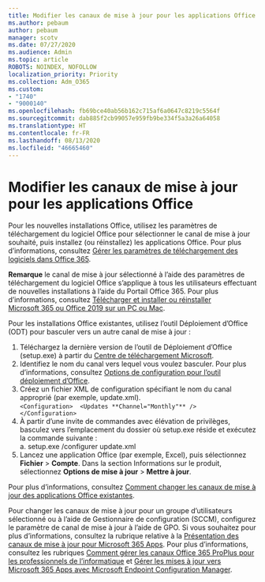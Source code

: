 ```yaml
---
title: Modifier les canaux de mise à jour pour les applications Office
ms.author: pebaum
author: pebaum
manager: scotv
ms.date: 07/27/2020
ms.audience: Admin
ms.topic: article
ROBOTS: NOINDEX, NOFOLLOW
localization_priority: Priority
ms.collection: Adm_O365
ms.custom:
- "1740"
- "9000140"
ms.openlocfilehash: fb69bce40ab56b162c715af6a0647c8219c5564f
ms.sourcegitcommit: dab885f2cb99057e959fb9be334f5a3a26a64058
ms.translationtype: HT
ms.contentlocale: fr-FR
ms.lasthandoff: 08/13/2020
ms.locfileid: "46665460"
---
```

# <a name="change-update-channels-for-office-apps"></a>Modifier les canaux de mise à jour pour les applications Office

Pour les nouvelles installations Office, utilisez les paramètres de téléchargement du logiciel Office pour sélectionner le canal de mise à jour souhaité, puis installez (ou réinstallez) les applications Office. Pour plus d’informations, consultez [Gérer les paramètres de téléchargement des logiciels dans Office 365](https://docs.microsoft.com/deployoffice/manage-software-download-settings-office-365). 

**Remarque** le canal de mise à jour sélectionné à l’aide des paramètres de téléchargement du logiciel Office s’applique à tous les utilisateurs effectuant de nouvelles installations à l’aide du Portail Office 365. Pour plus d’informations, consultez [Télécharger et installer ou réinstaller Microsoft 365 ou Office 2019 sur un PC ou Mac](https://support.microsoft.com/office/download-and-install-or-reinstall-microsoft-365-or-office-2019-on-a-pc-or-mac-4414eaaf-0478-48be-9c42-23adc4716658).   

Pour les installations Office existantes, utilisez l’outil Déploiement d’Office (ODT) pour basculer vers un autre canal de mise à jour :  

1. Téléchargez la dernière version de l’outil de Déploiement d’Office (setup.exe) à partir du [Centre de téléchargement Microsoft](https://go.microsoft.com/fwlink/p/?LinkID=626065).
2. Identifiez le nom du canal vers lequel vous voulez basculer. Pour plus d’informations, consultez [Options de configuration pour l’outil déploiement d’Office](https://docs.microsoft.com/DeployOffice/configuration-options-for-the-office-2016-deployment-tool#channel-attribute-part-of-add-element).
3. Créez un fichier XML de configuration spécifiant le nom du canal approprié (par exemple, update.xml).  
    `<Configuration> 
    <Updates **Channel="Monthly"** />  
    </Configuration>`
4. À partir d’une invite de commandes avec élévation de privilèges, basculez vers l’emplacement du dossier où setup.exe réside et exécutez la commande suivante :  
    a. setup.exe /configurer update.xml
5. Lancez une application Office (par exemple, Excel), puis sélectionnez **Fichier** > **Compte**. Dans la section Informations sur le produit, sélectionnez **Options de mise à jour** > **Mettre à jour**.

Pour plus d’informations, consultez [Comment changer les canaux de mise à jour des applications Office existantes](https://support.microsoft.com/help/3185078/how-to-switch-from-semi-annual-channel-to-monthly-channel). 

Pour changer les canaux de mise à jour pour un groupe d’utilisateurs sélectionné ou à l’aide de Gestionnaire de configuration (SCCM), configurez le paramètre de canal de mise à jour à l’aide de GPO. Si vous souhaitez pour plus d’informations, consultez la rubrique relative à la [Présentation des canaux de mise à jour pour Microsoft 365 Apps](https://docs.microsoft.com/deployoffice/overview-update-channels#group-policy). Pour plus d’informations, consultez les rubriques [Comment gérer les canaux Office 365 ProPlus pour les professionnels de l’informatique](https://techcommunity.microsoft.com/t5/office-365-blog/how-to-manage-office-365-proplus-channels-for-it-pros/ba-p/795813) et [Gérer les mises à jour vers Microsoft 365 Apps avec Microsoft Endpoint Configuration Manager](https://docs.microsoft.com/deployoffice/manage-microsoft-365-apps-updates-configuration-manager).